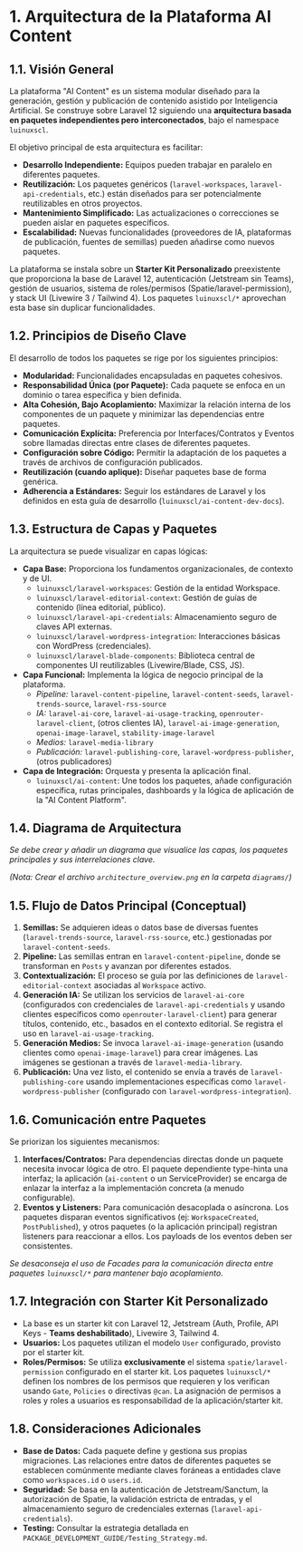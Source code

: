 # 1. Arquitectura de la Plataforma AI Content

## 1.1. Visión General

La plataforma "AI Content" es un sistema modular diseñado para la generación, gestión y publicación de contenido asistido por Inteligencia Artificial. Se construye sobre Laravel 12 siguiendo una **arquitectura basada en paquetes independientes pero interconectados**, bajo el namespace `luinuxscl`.

El objetivo principal de esta arquitectura es facilitar:

* **Desarrollo Independiente:** Equipos pueden trabajar en paralelo en diferentes paquetes.
* **Reutilización:** Los paquetes genéricos (`laravel-workspaces`, `laravel-api-credentials`, etc.) están diseñados para ser potencialmente reutilizables en otros proyectos.
* **Mantenimiento Simplificado:** Las actualizaciones o correcciones se pueden aislar en paquetes específicos.
* **Escalabilidad:** Nuevas funcionalidades (proveedores de IA, plataformas de publicación, fuentes de semillas) pueden añadirse como nuevos paquetes.

La plataforma se instala sobre un **Starter Kit Personalizado** preexistente que proporciona la base de Laravel 12, autenticación (Jetstream sin Teams), gestión de usuarios, sistema de roles/permisos (Spatie/laravel-permission), y stack UI (Livewire 3 / Tailwind 4). Los paquetes `luinuxscl/*` aprovechan esta base sin duplicar funcionalidades.

## 1.2. Principios de Diseño Clave

El desarrollo de todos los paquetes se rige por los siguientes principios:

* **Modularidad:** Funcionalidades encapsuladas en paquetes cohesivos.
* **Responsabilidad Única (por Paquete):** Cada paquete se enfoca en un dominio o tarea específica y bien definida.
* **Alta Cohesión, Bajo Acoplamiento:** Maximizar la relación interna de los componentes de un paquete y minimizar las dependencias entre paquetes.
* **Comunicación Explícita:** Preferencia por Interfaces/Contratos y Eventos sobre llamadas directas entre clases de diferentes paquetes.
* **Configuración sobre Código:** Permitir la adaptación de los paquetes a través de archivos de configuración publicados.
* **Reutilización (cuando aplique):** Diseñar paquetes base de forma genérica.
* **Adherencia a Estándares:** Seguir los estándares de Laravel y los definidos en esta guía de desarrollo (`luinuxscl/ai-content-dev-docs`).

## 1.3. Estructura de Capas y Paquetes

La arquitectura se puede visualizar en capas lógicas:

* **Capa Base:** Proporciona los fundamentos organizacionales, de contexto y de UI.
    * `luinuxscl/laravel-workspaces`: Gestión de la entidad Workspace.
    * `luinuxscl/laravel-editorial-context`: Gestión de guías de contenido (línea editorial, público).
    * `luinuxscl/laravel-api-credentials`: Almacenamiento seguro de claves API externas.
    * `luinuxscl/laravel-wordpress-integration`: Interacciones básicas con WordPress (credenciales).
    * `luinuxscl/laravel-blade-components`: Biblioteca central de componentes UI reutilizables (Livewire/Blade, CSS, JS).
* **Capa Funcional:** Implementa la lógica de negocio principal de la plataforma.
    * *Pipeline:* `laravel-content-pipeline`, `laravel-content-seeds`, `laravel-trends-source`, `laravel-rss-source`
    * *IA:* `laravel-ai-core`, `laravel-ai-usage-tracking`, `openrouter-laravel-client`, (otros clientes IA), `laravel-ai-image-generation`, `openai-image-laravel`, `stability-image-laravel`
    * *Medios:* `laravel-media-library`
    * *Publicación:* `laravel-publishing-core`, `laravel-wordpress-publisher`, (otros publicadores)
* **Capa de Integración:** Orquesta y presenta la aplicación final.
    * `luinuxscl/ai-content`: Une todos los paquetes, añade configuración específica, rutas principales, dashboards y la lógica de aplicación de la "AI Content Platform".

## 1.4. Diagrama de Arquitectura

*Se debe crear y añadir un diagrama que visualice las capas, los paquetes principales y sus interrelaciones clave.*

_(Nota: Crear el archivo `architecture_overview.png` en la carpeta `diagrams/`)_

## 1.5. Flujo de Datos Principal (Conceptual)

1.  **Semillas:** Se adquieren ideas o datos base de diversas fuentes (`laravel-trends-source`, `laravel-rss-source`, etc.) gestionadas por `laravel-content-seeds`.
2.  **Pipeline:** Las semillas entran en `laravel-content-pipeline`, donde se transforman en `Posts` y avanzan por diferentes estados.
3.  **Contextualización:** El proceso se guía por las definiciones de `laravel-editorial-context` asociadas al `Workspace` activo.
4.  **Generación IA:** Se utilizan los servicios de `laravel-ai-core` (configurados con credenciales de `laravel-api-credentials` y usando clientes específicos como `openrouter-laravel-client`) para generar títulos, contenido, etc., basados en el contexto editorial. Se registra el uso en `laravel-ai-usage-tracking`.
5.  **Generación Medios:** Se invoca `laravel-ai-image-generation` (usando clientes como `openai-image-laravel`) para crear imágenes. Las imágenes se gestionan a través de `laravel-media-library`.
6.  **Publicación:** Una vez listo, el contenido se envía a través de `laravel-publishing-core` usando implementaciones específicas como `laravel-wordpress-publisher` (configurado con `laravel-wordpress-integration`).

## 1.6. Comunicación entre Paquetes

Se priorizan los siguientes mecanismos:

1.  **Interfaces/Contratos:** Para dependencias directas donde un paquete necesita invocar lógica de otro. El paquete dependiente type-hinta una interfaz; la aplicación (`ai-content` o un ServiceProvider) se encarga de enlazar la interfaz a la implementación concreta (a menudo configurable).
2.  **Eventos y Listeners:** Para comunicación desacoplada o asíncrona. Los paquetes disparan eventos significativos (ej: `WorkspaceCreated`, `PostPublished`), y otros paquetes (o la aplicación principal) registran listeners para reaccionar a ellos. Los payloads de los eventos deben ser consistentes.

*Se desaconseja el uso de Facades para la comunicación directa entre paquetes `luinuxscl/*` para mantener bajo acoplamiento.*

## 1.7. Integración con Starter Kit Personalizado

* La base es un starter kit con Laravel 12, Jetstream (Auth, Profile, API Keys - **Teams deshabilitado**), Livewire 3, Tailwind 4.
* **Usuarios:** Los paquetes utilizan el modelo `User` configurado, provisto por el starter kit.
* **Roles/Permisos:** Se utiliza **exclusivamente** el sistema `spatie/laravel-permission` configurado en el starter kit. Los paquetes `luinuxscl/*` definen los nombres de los permisos que requieren y los verifican usando `Gate`, `Policies` o directivas `@can`. La asignación de permisos a roles y roles a usuarios es responsabilidad de la aplicación/starter kit.

## 1.8. Consideraciones Adicionales

* **Base de Datos:** Cada paquete define y gestiona sus propias migraciones. Las relaciones entre datos de diferentes paquetes se establecen comúnmente mediante claves foráneas a entidades clave como `workspaces.id` o `users.id`.
* **Seguridad:** Se basa en la autenticación de Jetstream/Sanctum, la autorización de Spatie, la validación estricta de entradas, y el almacenamiento seguro de credenciales externas (`laravel-api-credentials`).
* **Testing:** Consultar la estrategia detallada en `PACKAGE_DEVELOPMENT_GUIDE/Testing_Strategy.md`.
